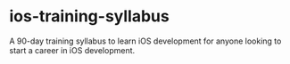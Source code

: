 # ios-training-syllabus
A 90-day training syllabus to learn iOS development for anyone looking to start a career in iOS development.
